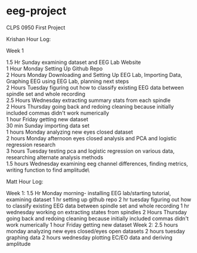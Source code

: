 # eeg-project
CLPS 0950 First Project

Krishan Hour Log:

Week 1

1.5 Hr Sunday examining dataset and EEG Lab Website\
1 Hour Monday Setting Up Github Repo\
2 Hours Monday Downloading and Setting Up EEG Lab, Importing Data, Graphing EEG using EEG Lab, planning next steps\
2 Hours Tuesday figuring out how to classify existing EEG data between spindle set and whole recording\
2.5 Hours Wednesday extracting summary stats from each spindle\
2 Hours Thursday going back and redoing cleaning because initially included commas didn't work numerically\
1 hour Friday getting new dataset\
30 min Sunday importing data set\
1 hours Monday analyzing new eyes closed dataset\
2 hours Monday afternoon eyes closed analysis and PCA and logistic regression research\
3 hours Tuesday testing pca and logistic regression on various data, researching alternate analysis methods\
1.5 hours Wednesday examining eeg channel differences, finding metrics, writing function to find amplitude\


Matt Hour Log:

Week 1:
1.5 Hr Monday morning- installing EEG lab/starting tutorial, examining dataset
1 hr setting up github repo
2 hr tuesday figuring out how to classify existing EEG data between spindle set and whole recording
1 hr wednesday working on extracting states from spindles
2 Hours Thursday going back and redoing cleaning because initially included commas didn't work numerically
1 hour Friday getting new dataset
Week 2:
2.5 hours monday analyzing new eyes closed/eyes open datasets
2 hours tuesday graphing data
2 hours wednesday plotting EC/EO data and deriving amplitude
